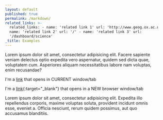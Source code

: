 ```yaml
---
layout: default
published: true
permalink: /markdown/
related_links: >-
  related_links: - name: 'related link 1' url: 'http://www.geog.ox.ac.uk' -
  name: 'related link 2' url: '/' - name: 'related link 3' url:
  '/dashboard/science'
_title: Examples
---
```


Lorem ipsum dolor sit amet, consectetur adipisicing elit. Facere sapiente veniam delectus optio expedita vero aspernatur, quidem sed dicta quae, voluptatem cum. Asperiores aliquam necessitatibus labore nam voluptas, enim recusandae?

I'm a [link](http://www.google.com) that opens in CURRENT window/tab

I'm a [link](http://www.google.com){:target="_blank"} that opens in a NEW browser window/tab

Lorem ipsum dolor sit amet, consectetur adipisicing elit. Expedita illo repellendus corporis, maxime voluptas soluta, provident incidunt omnis esse, eveniet a. Officia nesciunt, rerum quidem possimus, aut quo accusamus blanditiis.
